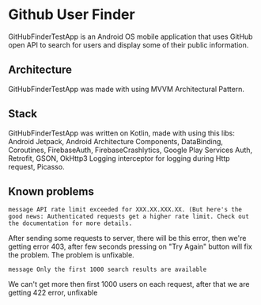 # Github User Finder

GitHubFinderTestApp is an Android OS mobile application that uses GitHub open API to search for users and display some of their public information.

## Architecture

GitHubFinderTestApp was made with using MVVM Architectural Pattern.

## Stack

GitHubFinderTestApp was written on Kotlin, made with using this libs: Android Jetpack, Android Architecture Components, DataBinding, Coroutines, FirebaseAuth, FirebaseCrashlytics, Google Play Services Auth, Retrofit, GSON, OkHttp3 Logging interceptor for logging during Http request, Picasso.

## Known problems

```message API rate limit exceeded for XXX.XX.XXX.XX. (But here's the good news: Authenticated requests get a higher rate limit. Check out the documentation for more details.```

After sending some requests to server, there will be this error, then we're getting error 403, after few seconds pressing on "Try Again" button will fix the problem. The problem is unfixable.

```message Only the first 1000 search results are available```

We can't get more then first 1000 users on each request, after that we are getting 422 error, unfixable